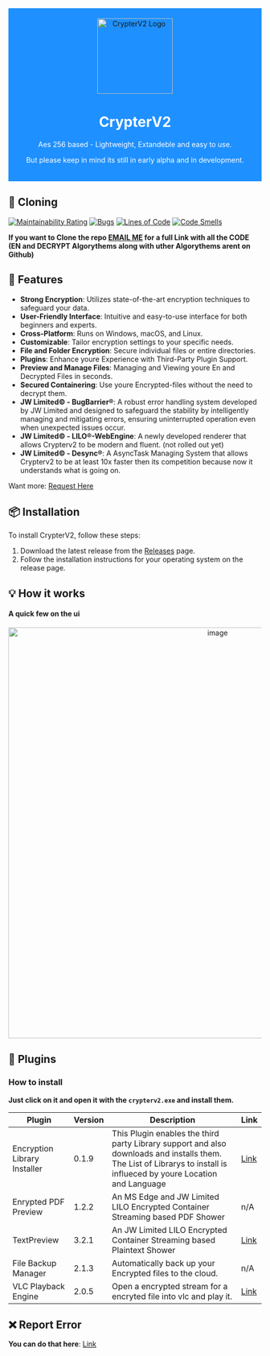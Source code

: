 <div align="center" style="background-color: #1E90FF; padding: 20px;">
  <img src="LILO-Packager/favico.ico" alt="CrypterV2 Logo" width="150">
  <h1 style="color: white;" href="https://sourceforge.net/projects/crypterv2/"> CrypterV2 </h1> 
  <p style="color: white;">Aes 256 based - Lightweight, Extandeble and easy to use.</p>
  <p style="color: white;">But please keep in mind its still in early alpha and in development.</p>
  
</div>

## 📜 Cloning 


[![Maintainability Rating](https://sonarcloud.io/api/project_badges/measure?project=JW-Limited_Crypterv2&metric=sqale_rating)](https://sonarcloud.io/summary/new_code?id=JW-Limited_Crypterv2)
[![Bugs](https://sonarcloud.io/api/project_badges/measure?project=JW-Limited_Crypterv2&metric=bugs)](https://sonarcloud.io/summary/new_code?id=JW-Limited_Crypterv2)
[![Lines of Code](https://sonarcloud.io/api/project_badges/measure?project=JW-Limited_Crypterv2&metric=ncloc)](https://sonarcloud.io/summary/new_code?id=JW-Limited_Crypterv2)
[![Code Smells](https://sonarcloud.io/api/project_badges/measure?project=JW-Limited_Crypterv2&metric=code_smells)](https://sonarcloud.io/summary/new_code?id=JW-Limited_Crypterv2)




**If you want to Clone the repo [EMAIL ME](mailto:kidjjoe@duck.com) for a full Link with all the CODE (EN and DECRYPT Algorythems along with uther Algorythems arent on Github)**

## 🚀 Features

- **Strong Encryption**: Utilizes state-of-the-art encryption techniques to safeguard your data.
- **User-Friendly Interface**: Intuitive and easy-to-use interface for both beginners and experts.
- **Cross-Platform**: Runs on Windows, macOS, and Linux.
- **Customizable**: Tailor encryption settings to your specific needs.
- **File and Folder Encryption**: Secure individual files or entire directories.
- **Plugins**: Enhance youre Experience with Third-Party Plugin Support.
- **Preview and Manage Files**: Managing and Viewing youre En and Decrypted Files in seconds.
- **Secured Containering**: Use youre Encrypted-files without the need to decrypt them.
- **JW Limited© - BugBarrier®**: A robust error handling system developed by JW Limited and designed to safeguard the stability by intelligently managing and mitigating errors, ensuring uninterrupted operation even when unexpected issues occur.
- **JW Limited© - LILO®-WebEngine**: A newly developed renderer that allows Crypterv2 to be modern and fluent. (not rolled out yet)
- **JW Limited© - Desync®**: A AsyncTask Managing System that allows Crypterv2 to be at least 10x faster then its competition because now it understands what is going on.

Want more: [Request Here](https://apps.powerapps.com/play/e/default-d4534c0e-dae8-48be-ae52-ab827d9c67af/a/b1bfbcad-de86-47b5-b2ee-a217bf1999b6?tenantId=d4534c0e-dae8-48be-ae52-ab827d9c67af&hint=f77ec201-866f-4059-8e08-c76e183496ac&sourcetime=1698314163862)

## 📦 Installation

To install CrypterV2, follow these steps:

1. Download the latest release from the [Releases](https://github.com/JW-Limited/Crypterv2/releases) page.
2. Follow the installation instructions for your operating system on the release page.

## 💡 How it works 
#### A quick few on the ui
<p align="center">
  <img width="817" alt="image" src="https://github.com/JW-Limited/Crypterv2/assets/120219149/65fa4514-1412-4920-bd05-0e412ee8c4b5">
</p>


## 🔌 Plugins 

### How to install
**Just click on it and open it with the ```crypterv2.exe``` and install them.**

| Plugin   | Version | Description         | Link |
| -------- | ------- | ------------------- | ------- |
| Encryption Library Installer | 0.1.9   | This Plugin enables the third party Library support and also downloads and installs them. The List of Librarys to install is influeced by youre Location and Language| [Link](https://github.com/JW-Limited/Crypterv2/raw/main/PackagedPlugins/CrypterLibrary.cryptex)|
| Enrypted PDF Preview | 1.2.2   | An MS Edge and JW Limited LILO Encrypted Container Streaming based PDF Shower | n/A |
| TextPreview | 3.2.1   | An JW Limited LILO Encrypted Container Streaming based Plaintext Shower | [Link](https://github.com/JW-Limited/Crypterv2/raw/main/PackagedPlugins/TextPreviewLibrary.cryptex) |
| File Backup Manager             | 2.1.3   | Automatically back up your Encrypted files to the cloud. | n/A           |
| VLC Playback Engine            | 2.0.5   | Open a encrypted stream for a encryted file into vlc and play it. | [Link](https://github.com/JW-Limited/Crypterv2/raw/main/PackagedPlugins/vlcax.cryptex)           |

## ❌ Report Error

**You can do that here**: [Link](https://github.com/JW-Limited/Crypterv2/issues/new?assignees=&labels=&projects=&template=bug_report.md&title=Error)
